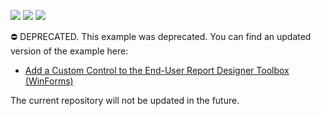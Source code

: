 <!-- default badges list -->
![](https://img.shields.io/endpoint?url=https://codecentral.devexpress.com/api/v1/VersionRange/324368826/2021.2)
[![](https://img.shields.io/badge/Open_in_DevExpress_Support_Center-FF7200?style=flat-square&logo=DevExpress&logoColor=white)](https://supportcenter.devexpress.com/ticket/details/T960582)
[![](https://img.shields.io/badge/📖_How_to_use_DevExpress_Examples-e9f6fc?style=flat-square)](https://docs.devexpress.com/GeneralInformation/403183)
<!-- default badges end -->
⛔ DEPRECATED. This example was deprecated. You can find an updated version of the example here:

- [Add a Custom Control to the End-User Report Designer Toolbox (WinForms)](https://github.com/DevExpress-Examples/reporting-winforms-custom-control-numeric-label)

The current repository will not be updated in the future.
